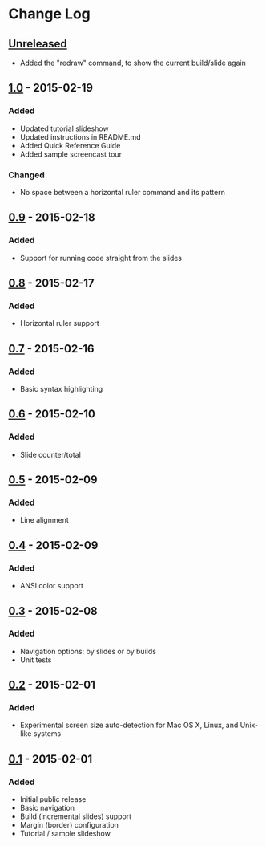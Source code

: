 # Change Log

## [Unreleased][unreleased]
- Added the "redraw" command, to show the current build/slide again

## [1.0] - 2015-02-19
### Added
- Updated tutorial slideshow
- Updated instructions in README.md
- Added Quick Reference Guide
- Added sample screencast tour
### Changed
- No space between a horizontal ruler command and its pattern

## [0.9] - 2015-02-18
### Added
- Support for running code straight from the slides

## [0.8] - 2015-02-17
### Added
- Horizontal ruler support

## [0.7] - 2015-02-16
### Added
- Basic syntax highlighting

## [0.6] - 2015-02-10
### Added
- Slide counter/total

## [0.5] - 2015-02-09
### Added
- Line alignment

## [0.4] - 2015-02-09
### Added
- ANSI color support

## [0.3] - 2015-02-08
### Added
- Navigation options: by slides or by builds
- Unit tests

## [0.2] - 2015-02-01
### Added
- Experimental screen size auto-detection for Mac OS X, Linux, and Unix-like systems

## [0.1] - 2015-02-01
### Added
- Initial public release
- Basic navigation
- Build (incremental slides) support
- Margin (border) configuration
- Tutorial / sample slideshow

[unreleased]: https://github.com/marconilanna/REPLesent/compare/v1.0...HEAD
[1.0]: https://github.com/marconilanna/REPLesent/compare/v0.9...v1.0
[0.9]: https://github.com/marconilanna/REPLesent/compare/v0.8...v0.9
[0.8]: https://github.com/marconilanna/REPLesent/compare/v0.7...v0.8
[0.7]: https://github.com/marconilanna/REPLesent/compare/v0.6...v0.7
[0.6]: https://github.com/marconilanna/REPLesent/compare/v0.5...v0.6
[0.5]: https://github.com/marconilanna/REPLesent/compare/v0.4...v0.5
[0.4]: https://github.com/marconilanna/REPLesent/compare/v0.3...v0.4
[0.3]: https://github.com/marconilanna/REPLesent/compare/v0.2...v0.3
[0.2]: https://github.com/marconilanna/REPLesent/compare/v0.1...v0.2
[0.1]: https://github.com/marconilanna/REPLesent/tree/v0.1
